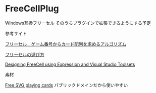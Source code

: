 # FreeCellPlug
Windows互換フリーセル そのうちプラグインで拡張できるようにする予定

参考サイト

[フリーセル　ゲーム番号からカード配列を求めるアルゴリズム](https://www.officedaytime.com/tips/freecell.html)

[フリーセルの遊び方](http://freecell.webcrow.jp/Freecell/How-To-FC.html)

[Designing FreeCell using Expression and Visual Studio Toolsets](https://channel9.msdn.com/coding4fun/articles/Designing-FreeCell-using-Expression-and-Visual-Studio-Toolsets)

素材

[Free SVG playing cards](https://www.me.uk/cards/) パブリックドメインだから使いやすい

